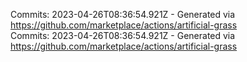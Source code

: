 Commits: 2023-04-26T08:36:54.921Z - Generated via https://github.com/marketplace/actions/artificial-grass
<br>
Commits: 2023-04-26T08:36:54.921Z - Generated via https://github.com/marketplace/actions/artificial-grass
<br>
